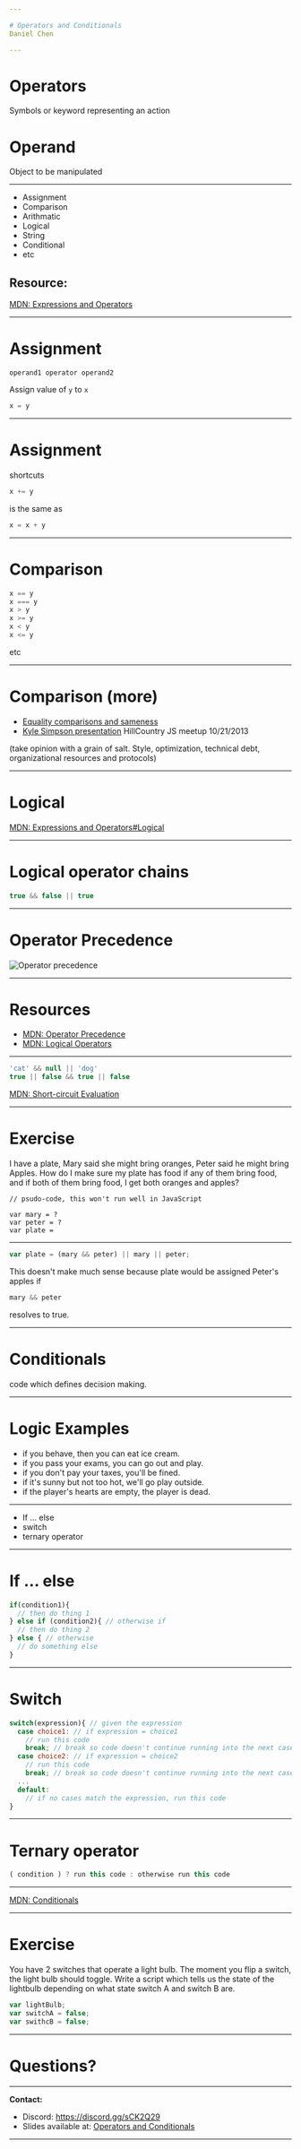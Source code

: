 ```yaml
---

# Operators and Conditionals
Daniel Chen

---
```


# Operators
Symbols or keyword representing an action

# Operand
Object to be manipulated

---

* Assignment
* Comparison
* Arithmatic
* Logical
* String
* Conditional
* etc

## Resource:
[MDN: Expressions and Operators](https://developer.mozilla.org/en-US/docs/Web/JavaScript/Guide/Expressions_and_Operators)

---

# Assignment

`operand1 operator operand2`

Assign value of `y` to `x`
```javascript
x = y
```

---

# Assignment

shortcuts
```javascript
x += y
```
is the same as
```javascript
x = x + y
```

---

# Comparison
```javascript
x == y
x === y
x > y
x >= y
x < y
x <= y
```
etc

---

# Comparison (more)
* [Equality comparisons and sameness](https://developer.mozilla.org/en-US/docs/Web/JavaScript/Equality_comparisons_and_sameness)
* [Kyle Simpson presentation](https://www.youtube.com/watch?v=ZZmDYaXQFWk) HillCountry JS meetup 10/21/2013

(take opinion with a grain of salt. Style, optimization, technical debt, organizational resources and protocols)

---

# Logical
[MDN: Expressions and Operators#Logical](https://developer.mozilla.org/en-US/docs/Web/JavaScript/Guide/Expressions_and_Operators#Logical)

---

# Logical operator chains

```javascript
true && false || true
```

---

# Operator Precedence
![Operator precedence](img/operator_precedence.png)

---

# Resources
* [MDN: Operator Precedence](https://developer.mozilla.org/en-US/docs/Web/JavaScript/Reference/Operators/Operator_Precedence)
* [MDN: Logical Operators](https://developer.mozilla.org/en-US/docs/Web/JavaScript/Reference/Operators/Logical_Operators)

---

```javascript
'cat' && null || 'dog'
true || false && true || false
```
[MDN: Short-circuit Evaluation](https://developer.mozilla.org/en-US/docs/Web/JavaScript/Reference/Operators/Logical_Operators#Short-circuit_evaluation)

---

# Exercise

I have a plate, Mary said she might bring oranges, Peter said he might bring Apples. How do I make sure my plate has food if any of them bring food, and if both of them bring food, I get both oranges and apples?

```
// psudo-code, this won't run well in JavaScript

var mary = ?
var peter = ?
var plate =
```

---

```javascript
var plate = (mary && peter) || mary || peter;
```

This doesn't make much sense because plate would be assigned Peter's apples if
```javascript
mary && peter
```
resolves to true.

---

# Conditionals

code which defines decision making.

---

# Logic Examples
* if you behave, then you can eat ice cream.
* if you pass your exams, you can go out and play.
* if you don't pay your taxes, you'll be fined.
* if it's sunny but not too hot, we'll go play outside.
* if the player's hearts are empty, the player is dead.

---

* If ... else
* switch
* ternary operator

---

# If ... else

```javascript
if(condition1){
  // then do thing 1
} else if (condition2){ // otherwise if
  // then do thing 2
} else { // otherwise
  // do something else
}
```

---

# Switch

```javascript
switch(expression){ // given the expression
  case choice1: // if expression = choice1
    // run this code
    break; // break so code doesn't continue running into the next case.
  case choice2: // if expression = choice2
    // run this code
    break; // break so code doesn't continue running into the next case.
  ...
  default:
    // if no cases match the expression, run this code
}
```

---

# Ternary operator

```javascript
( condition ) ? run this code : otherwise run this code
```

---

[MDN: Conditionals](https://developer.mozilla.org/en-US/docs/Learn/JavaScript/Building_blocks/conditionals)

---

# Exercise
You have 2 switches that operate a light bulb. The moment you flip a switch, the light bulb should toggle. Write a script which tells us the state of the lightbulb depending on what state switch A and switch B are.

```javascript
var lightBulb;
var switchA = false;
var swithcB = false;
```

---

# Questions?

---

**Contact:**

- Discord: https://discord.gg/sCK2Q29
- Slides available at:
[Operators and Conditionals](https://github.com/danielim/presentations/tree/operators-conditionals)

---
